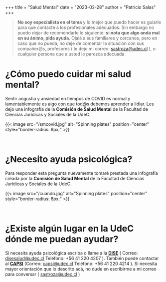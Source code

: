 +++
title = "Salud Mental"
date = "2023-02-28"
author = "Patricio Salas"
+++

> **No soy especialista en el tema** y lo mejor que puedo hacer es guiarle para que contacte a los profesionales adecuados. Sin embargo no puedo dejar de recomendarle lo siguiente: **si nota que algo anda mal en su ánimo, pida ayuda**. Ojalá a sus familiares y cercanos, pero en caso que no pueda, no deje de comentar la situación con sus compañer@s, profesores ( le dejo mi correo: sastroza@udec.cl ), o cualquier persona que a usted le parezca adecuada.   

# ¿Cómo puedo cuidar mi salud mental?

Sentir angustia y ansiedad en tiempos de COVID es normal y lamentablemente es algo con que tod@s debemos aprender a lidiar. Les dejo una infografía de la **Comisión de Salud Mental** de la Facultad de Ciencias Jurídicas y Sociales de la UdeC.

{{< image src="/smcovid.jpg" alt="Spinning plates" position="center" style="border-radius: 8px;" >}}

&nbsp;   

# ¿Necesito ayuda psicológica?

Para responder esta pregunta nuevamente tomaré prestada una infografía creada por la **Comisión de Salud Mental** de la Facultad de Ciencias Jurídicas y Sociales de la UdeC.

{{< image src="/cuando.jpg" alt="Spinning plates" position="center" style="border-radius: 8px;" >}}

&nbsp;    

# ¿Existe algún lugar en la UdeC dónde me puedan ayudar?

Si necesita ayuda psicológica escriba o llame a la **[DISE](https://dise.udec.cl/)** ( Correo: disesalud@udec.cl Teléfono: +56 41 220 4207 ). También puede contactar al **[CAPSI](http://capsiudec.cl/)** (Correo: capsi@udec.cl  Teléfono: +56 41 220 4214 ). Si necesita mayor orientación que lo descrito acá, no dude en escribirme a mi correo para conversar ( sastroza@udec.cl )

